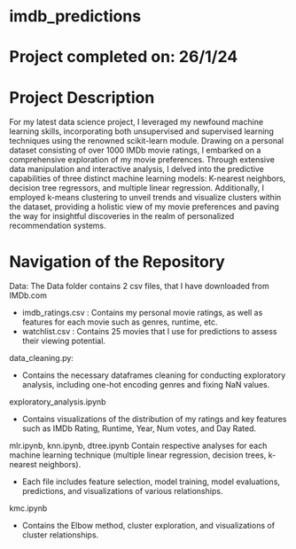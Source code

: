 # imdb_predictions
 
# Project completed on: 26/1/24

# Project Description
For my latest data science project, I leveraged my newfound machine learning skills, incorporating both unsupervised and supervised learning techniques using the renowned scikit-learn module. Drawing on a personal dataset consisting of over 1000 IMDb movie ratings, I embarked on a comprehensive exploration of my movie preferences. Through extensive data manipulation and interactive analysis, I delved into the predictive capabilities of three distinct machine learning models: K-nearest neighbors, decision tree regressors, and multiple linear regression. Additionally, I employed k-means clustering to unveil trends and visualize clusters within the dataset, providing a holistic view of my movie preferences and paving the way for insightful discoveries in the realm of personalized recommendation systems.



# Navigation of the Repository 
Data: 
The Data folder contains 2 csv files, that I have downloaded from IMDb.com
- imdb_ratings.csv : Contains my personal movie ratings, as well as features for each movie such as genres, runtime, etc.
- watchlist.csv : Contains 25 movies that I use for predictions to assess their viewing potential.

data_cleaning.py:
- Contains the necessary dataframes cleaning for conducting exploratory analysis, including one-hot encoding genres and fixing NaN values.

exploratory_analysis.ipynb
- Contains visualizations of the distribution of my ratings and key features such as IMDb Rating, Runtime, Year, Num votes, and Day Rated.

mlr.ipynb, knn.ipynb, dtree.ipynb
Contain respective analyses for each machine learning technique (multiple linear regression, decision trees, k-nearest neighbors).  
- Each file includes feature selection, model training, model evaluations, predictions, and visualizations of various relationships.

kmc.ipynb
- Contains the Elbow method, cluster exploration, and visualizations of cluster relationships.











